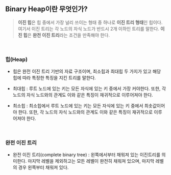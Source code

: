 ## Binary Heap이란 무엇인가?

> **이진 힙**은 힙 중에서 가장 널리 쓰이는 형태 중 하나로 **이진 트리 형태**인 힙이다. 여기서 이진 트리는 각 노드의 자식 노드가 반드시 2개 이하인 트리를 말한다. **이진 힙**은 **완전 이진 트리**라는 조건을 만족해야 한다.

<br>

### 힙(Heap)

- 힙은 완전 이진 트리 기반의 자료 구조이며, 최소힙과 최대힙 두 가지가 있고 해당 힙에 따라 특정한 특징을 지킨 트리를 말한다.

- 최대힙 : 루트 노드에 있는 키는 모든 자식에 있는 키 중에서 가장 커야한다. 또한, 각 노드의 자식 노드와의 관계도 이와 같은 특징이 재귀적으로 이루어져야 한다.
- 최소힙 : 최소힙에서 루트 노드에 있는 키는 모든 자식에 있는 키 중에서 최솟값이어야 한다. 또한, 각 노드의 자식 노드와의 관계도 이와 같은 특징이 재귀적으로 이루어져야 한다.

<br>

### 완전 이진 트리

- 완전 이진 트리(complete binary tree) : 왼쪽에서부터 채워져 있는 이진트리를 의미한다. 마지막 레벨을 제외하고는 모든 레벨이 완전히 채워져 있으며, 마지막 레벨의 경우 왼쪽부터 채워져 있다.
